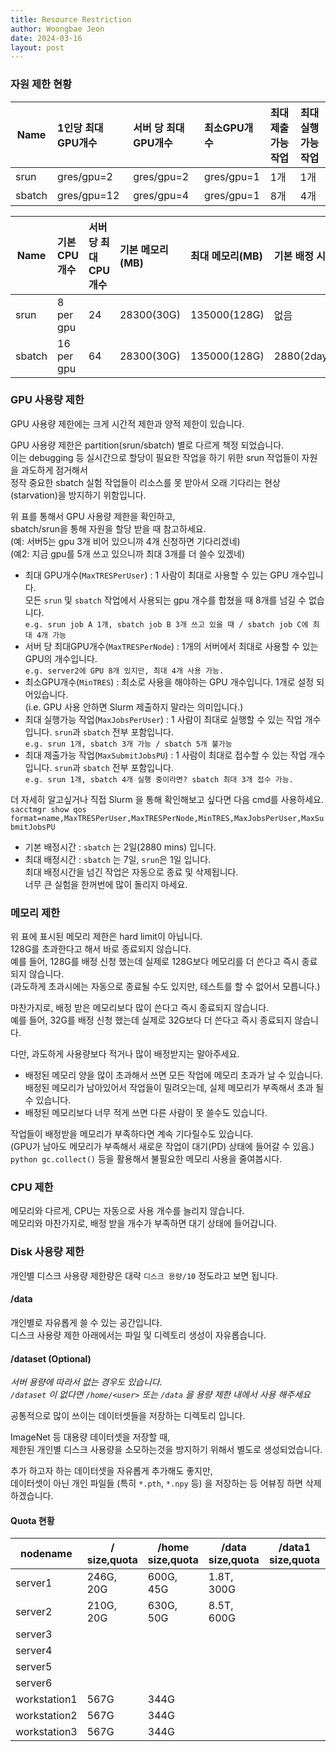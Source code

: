 ```yaml
---
title: Resource Restriction
author: Woongbae Jeon
date: 2024-03-16
layout: post
---
```


### 자원 제한 현황

|Name | 1인당 최대GPU개수 | 서버 당 최대GPU개수 | 최소GPU개수 | 최대 제출가능 작업 | 최대 실행가능 작업 |  
|----|:---|:---|:---|:---|:---|  
|srun    |   gres/gpu=2 | gres/gpu=2 | gres/gpu=1 | 1개 | 1개 |
|sbatch  |   gres/gpu=12 | gres/gpu=4 | gres/gpu=1 | 8개 | 4개 |

|Name | 기본 CPU개수 | 서버당 최대CPU개수 | 기본 메모리(MB) | 최대 메모리(MB) | 기본 배정 시간 | 최대 배정 시간|  
|----|:---|:---|:---|:---|:---|:---|
|srun  | 8 per gpu|24| 28300(30G)|135000(128G)| 없음| 1440(1day)|
|sbatch| 16 per gpu|64| 28300(30G)|135000(128G)| 2880(2days)| 10080(7days)|

### GPU 사용량 제한

GPU 사용량 제한에는 크게 시간적 제한과 양적 제한이 있습니다.

GPU 사용량 제한은 partition(srun/sbatch) 별로 다르게 책정 되었습니다.  
이는 debugging 등 실시간으로 할당이 필요한 작업을 하기 위한 srun 작업들이 자원을 과도하게 점거해서  
정작 중요한 sbatch 실험 작업들이 리소스를 못 받아서 오래 기다리는 현상(starvation)을 방지하기 위함입니다.

위 표를 통해서 GPU 사용량 제한을 확인하고,  
sbatch/srun을 통해 자원을 할당 받을 때 참고하세요.  
(예: 서버5는 gpu 3개 비어 있으니까 4개 신청하면 기다리겠네)  
(예2: 지금 gpu를 5개 쓰고 있으니까 최대 3개를 더 쓸수 있겠네) 

- 최대 GPU개수(`MaxTRESPerUser`) : 1 사람이 최대로 사용할 수 있는 GPU 개수입니다.
    <br> 모든 `srun` 및 `sbatch` 작업에서 사용되는 gpu 개수를 합쳤을 때 8개를 넘길 수 없습니다.
    <br> `e.g. srun job A 1개, sbatch job B 3개 쓰고 있을 때 / sbatch job C에 최대 4개 가능`
- 서버 당 최대GPU개수(`MaxTRESPerNode`) : 1개의 서버에서 최대로 사용할 수 있는 GPU의 개수입니다.
    <br> `e.g. server2에 GPU 8개 있지만, 최대 4개 사용 가능.`
- 최소GPU개수(`MinTRES`) : 최소로 사용을 해야하는 GPU 개수입니다. 1개로 설정 되어있습니다. <br>
    (i.e. GPU 사용 안하면 Slurm 제출하지 말라는 의미입니다.)
- 최대 실행가능 작업(`MaxJobsPerUser`) : 1 사람이 최대로 실행할 수 있는 작업 개수입니다. `srun`과 `sbatch` 전부 포함입니다.
    <br> `e.g. srun 1개, sbatch 3개 가능 / sbatch 5개 불가능`
- 최대 제출가능 작업(`MaxSubmitJobsPU`) : 1 사람이 최대로 접수할 수 있는 작업 개수입니다. `srun`과 `sbatch` 전부 포함입니다.
    <br> `e.g. srun 1개, sbatch 4개 실행 중이라면? sbatch 최대 3개 접수 가능.`

더 자세히 알고싶거나 직접 Slurm 을 통해 확인해보고 싶다면 다음 cmd를 사용하세요.  
`sacctmgr show qos format=name,MaxTRESPerUser,MaxTRESPerNode,MinTRES,MaxJobsPerUser,MaxSubmitJobsPU`

- 기본 배정시간 : `sbatch` 는 2일(2880 mins) 입니다.
- 최대 배정시간 : `sbatch` 는 7일, `srun`은 1일 입니다.
    <br> 최대 배정시간을 넘긴 작업은 자동으로 종료 및 삭제됩니다.
    <br> 너무 큰 실험을 한꺼번에 많이 돌리지 마세요.

### 메모리 제한

위 표에 표시된 메모리 제한은 hard limit이 아닙니다.  
128G를 초과한다고 해서 바로 종료되지 않습니다.  
예를 들어, 128G를 배정 신청 했는데 실제로 128G보다 메모리를 더 쓴다고 즉시 종료되지 않습니다.  
(과도하게 초과시에는 자동으로 종료될 수도 있지만, 테스트를 할 수 없어서 모릅니다.)

마찬가지로, 배정 받은 메모리보다 많이 쓴다고 즉시 종료되지 않습니다.  
예를 들어, 32G를 배정 신청 했는데 실제로 32G보다 더 쓴다고 즉시 종료되지 않습니다.  

다만, 과도하게 사용량보다 적거나 많이 배정받지는 말아주세요.  
- 배정된 메모리 양을 많이 초과해서 쓰면 모든 작업에 메모리 초과가 날 수 있습니다.
<br> 배정된 메모리가 남아있어서 작업들이 밀려오는데, 실제 메모리가 부족해서 초과 될 수 있습니다.
- 배정된 메모리보다 너무 적게 쓰면 다른 사람이 못 쓸수도 있습니다.

작업들이 배정받을 메모리가 부족하다면 계속 기다릴수도 있습니다.  
(GPU가 남아도 메모리가 부족해서 새로운 작업이 대기(PD) 상태에 들어갈 수 있음.)  
`python gc.collect()` 등을 활용해서 불필요한 메모리 사용을 줄여봅시다.

### CPU 제한

메모리와 다르게, CPU는 자동으로 사용 개수를 늘리지 않습니다.  
메모리와 마찬가지로, 배정 받을 개수가 부족하면 대기 상태에 들어갑니다.  

### Disk 사용량 제한

개인별 디스크 사용량 제한량은 대략 `디스크 용량/10` 정도라고 보면 됩니다.

#### /data

개인별로 자유롭게 쓸 수 있는 공간입니다.  
디스크 사용량 제한 아래에서는 파일 및 디렉토리 생성이 자유롭습니다.

#### /dataset (Optional)

*서버 용량에 따라서 없는 경우도 있습니다.*  
*`/dataset` 이 없다면 `/home/<user>` 또는 `/data` 을 용량 제한 내에서 사용 해주세요*  

공통적으로 많이 쓰이는 데이터셋들을 저장하는 디렉토리 입니다.  

ImageNet 등 대용량 데이터셋을 저장할 때,  
제한된 개인별 디스크 사용량을 소모하는것을 방지하기 위해서 별도로 생성되었습니다.  

추가 하고자 하는 데이터셋을 자유롭게 추가해도 좋지만,  
데이터셋이 아닌 개인 파일들 (특히 `*.pth`, `*.npy` 등) 을 저장하는 등 어뷰징 하면 삭제 하겠습니다.

#### Quota 현황

| nodename | / size,quota | /home size,quota | /data size,quota | /data1 size,quota | /data2 size,quota | data3 size,quota |
|----------|--------|------------|------------|-------------|-------------|------------:|
|server1 | 246G, 20G | 600G, 45G | 1.8T, 300G |
|server2 | 210G, 20G | 630G, 50G | 8.5T, 600G |
|server3 |
|server4 |
|server5 |
|server6 |
|workstation1 | 567G | 344G |
|workstation2 | 567G | 344G |
|workstation3 | 567G | 344G |
